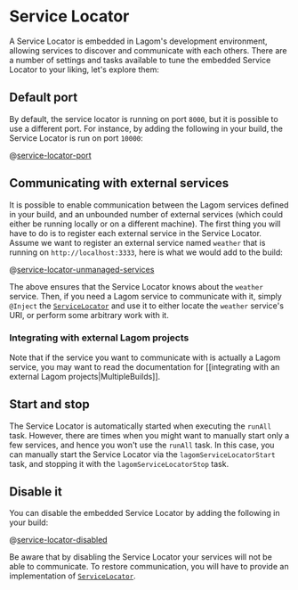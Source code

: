 # Service Locator

A Service Locator is embedded in Lagom's development environment, allowing services to discover and communicate with each others. There are a number of settings and tasks available to tune the embedded Service Locator to your liking, let's explore them:

## Default port

By default, the service locator is running on port `8000`, but it is possible to use a different port. For instance, by adding the following in your build, the Service Locator is run on port `10000`:

@[service-locator-port](code/build-service-locator.sbt)

## Communicating with external services

It is possible to enable communication between the Lagom services defined in your build, and an unbounded number of external services (which could either be running locally or on a different machine). The first thing you will have to do is to register each external service in the Service Locator. Assume we want to register an external service named `weather` that is running on `http://localhost:3333`, here is what we would add to the build:

@[service-locator-unmanaged-services](code/build-service-locator.sbt)

The above ensures that the Service Locator knows about the `weather` service. Then, if you need a Lagom service to communicate with it, simply `@Inject` the [`ServiceLocator`](api/java/com/lightbend/lagom/javadsl/api/ServiceLocator.html) and use it to either locate the `weather` service's URI, or perform some arbitrary work with it.

### Integrating with external Lagom projects

Note that if the service you want to communicate with is actually a Lagom service, you may want to read the documentation for [[integrating with an external Lagom projects|MultipleBuilds]].

## Start and stop

The Service Locator is automatically started when executing the `runAll` task. However, there are times when you might want to manually start only a few services, and hence you won't use the `runAll` task. In this case, you can manually start the Service Locator via the `lagomServiceLocatorStart` task, and stopping it with the `lagomServiceLocatorStop` task.

## Disable it

You can disable the embedded Service Locator by adding the following in your build:

@[service-locator-disabled](code/build-service-locator.sbt)

Be aware that by disabling the Service Locator your services will not be able to communicate. To restore communication, you will have to provide an implementation of [`ServiceLocator`](api/java/com/lightbend/lagom/javadsl/api/ServiceLocator.html).
